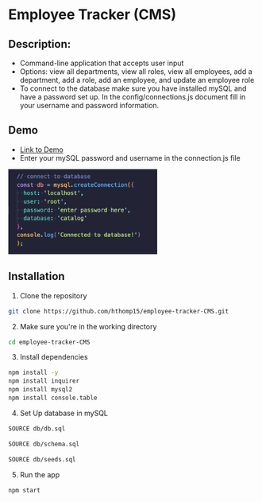 # Employee Tracker (CMS)

## Description: 
- Command-line application that accepts user input
- Options: view all departments, view all roles, view all employees, add a department, add a role, add an employee, and update an employee role
- To connect to the database make sure you have installed mySQL and have a password set up. In the config/connections.js document fill in your username and password information.

## Demo 
- <a href="https://drive.google.com/file/d/10UfPeFx8jhQsP5Aq0qvs19o2lWdvbhOw/view?usp=sharing">Link to Demo</a>
- Enter your mySQL password and username in the connection.js file


<img src="./assets/connection-example.png" width="300px">



## Installation 

1. Clone the repository

```bash
git clone https://github.com/hthomp15/employee-tracker-CMS.git
```

2. Make sure you're in the working directory

```bash
cd employee-tracker-CMS
```

3. Install dependencies

```bash
npm install -y
npm install inquirer 
npm install mysql2 
npm install console.table
```

4. Set Up database in mySQL

``` bash 
SOURCE db/db.sql 
```
```bash
SOURCE db/schema.sql
```
```bash
SOURCE db/seeds.sql
```

5. Run the app

``` bash 
npm start
```



